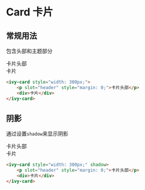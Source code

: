 # Card 卡片

## 常规用法

包含头部和主题部分

<ivy-card style="width: 300px;">
    <p slot="header" style="margin: 0;">卡片头部</p>
    <div>卡片</div>
</ivy-card>

```html
<ivy-card style="width: 300px;">
    <p slot="header" style="margin: 0;">卡片头部</p>
    <div>卡片</div>
</ivy-card>
```

## 阴影

通过设置`shadow`来显示阴影

<ivy-card style="width: 300px;" shadow>
    <p slot="header" style="margin: 0;">卡片头部</p>
    <div>卡片</div>
</ivy-card>

```html
<ivy-card style="width: 300px;" shadow>
    <p slot="header" style="margin: 0;">卡片头部</p>
    <div>卡片</div>
</ivy-card>
```
